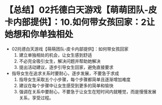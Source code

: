 # 【总结】02托德白天游戏【萌萌团队-皮卡内部提供】：10.如何带女孩回家：2让她想和你单独相处

-   02托德白天游戏【萌萌团队-皮卡内部提供】：如何带女孩回家
    1.  建立单独相处的机会，让女生感到舒适
    2.  不必完全吸引女生，解决问题并帮助她解决
    3.  提出活动建议，逐步引导女生回家，避免直接要求
-   指导女生在追求关系时要耐心，逐步发展，不要急于求成
    1.  指导女生采取五个小步骤，每个步骤都简单且逐渐增加难度
    2.  建议在每个步骤中让女生感受到更多的简单和愉快
    3.  强调在关系中要耐心，不要急于让女生在短时间内就睡觉，而是慢慢发展关系，享受过程。